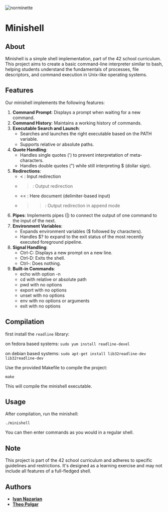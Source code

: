 ![norminette](https://github.com/FxmousKid/42Cursus-minishell/workflows/CI/badge.svg)

# Minishell

## About

Minishell is a simple shell implementation, part of the 42 school curriculum. This project aims to create a basic command-line interpreter similar to bash, helping students understand the fundamentals of processes, file descriptors, and command execution in Unix-like operating systems.

## Features

Our minishell implements the following features:

1. **Command Prompt**: Displays a prompt when waiting for a new command.
2. **Command History**: Maintains a working history of commands.
3. **Executable Search and Launch**: 
   - Searches and launches the right executable based on the PATH variable.
   - Supports relative or absolute paths.
4. **Quote Handling**:
   - Handles single quotes (') to prevent interpretation of meta-characters.
   - Handles double quotes (") while still interpreting $ (dollar sign).
5. **Redirections**:
   - < : Input redirection
   - > : Output redirection
   - << : Here document (delimiter-based input)
   - >> : Output redirection in append mode
6. **Pipes**: Implements pipes (|) to connect the output of one command to the input of the next.
7. **Environment Variables**: 
   - Expands environment variables ($ followed by characters).
   - Handles $? to expand to the exit status of the most recently executed foreground pipeline.
8. **Signal Handling**:
   - Ctrl-C: Displays a new prompt on a new line.
   - Ctrl-D: Exits the shell.
   - Ctrl-\: Does nothing.
9. **Built-in Commands**:
   - echo with option -n
   - cd with relative or absolute path
   - pwd with no options
   - export with no options
   - unset with no options
   - env with no options or arguments
   - exit with no options

## Compilation

first install the ```readline``` library:

on fedora based systems:
```sudo yum install readline-devel```

on debian based systems:
```sudo apt-get install lib32readline-dev lib32readline-dev```



Use the provided Makefile to compile the project:

```
make
```

This will compile the minishell executable.

## Usage

After compilation, run the minishell:

```
./minishell
```

You can then enter commands as you would in a regular shell.

## Note

This project is part of the 42 school curriculum and adheres to specific guidelines and restrictions. It's designed as a learning exercise and may not include all features of a full-fledged shell.

## Authors

- [**Iyan Nazarian**](https://github.com/FxmousKid)
- [**Theo Polgar**](https://github.com/MonkePlusPlus)
